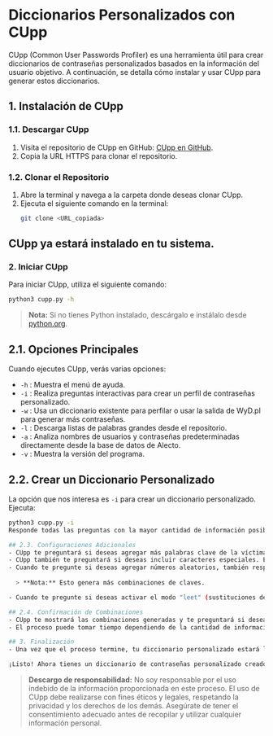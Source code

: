 # Diccionarios Personalizados con CUpp

CUpp (Common User Passwords Profiler) es una herramienta útil para crear diccionarios de contraseñas personalizados basados en la información del usuario objetivo. A continuación, se detalla cómo instalar y usar CUpp para generar estos diccionarios.

## 1. Instalación de CUpp

### 1.1. Descargar CUpp
1. Visita el repositorio de CUpp en GitHub: [CUpp en GitHub](https://github.com/Mebus/cupp.git).
2. Copia la URL HTTPS para clonar el repositorio.

### 1.2. Clonar el Repositorio
1. Abre la terminal y navega a la carpeta donde deseas clonar CUpp.
2. Ejecuta el siguiente comando en la terminal:
   ```bash
   git clone <URL_copiada>
## CUpp ya estará instalado en tu sistema.

### 2. Iniciar CUpp
Para iniciar CUpp, utiliza el siguiente comando:

```bash
python3 cupp.py -h
```
> **Nota:** Si no tienes Python instalado, descárgalo e instálalo desde [python.org](https://www.python.org).

## 2.1. Opciones Principales
Cuando ejecutes CUpp, verás varias opciones:

- `-h` : Muestra el menú de ayuda.
- `-i` : Realiza preguntas interactivas para crear un perfil de contraseñas personalizado.
- `-w` : Usa un diccionario existente para perfilar o usar la salida de WyD.pl para generar más contraseñas.
- `-l` : Descarga listas de palabras grandes desde el repositorio.
- `-a` : Analiza nombres de usuarios y contraseñas predeterminadas directamente desde la base de datos de Alecto.
- `-v` : Muestra la versión del programa.

## 2.2. Crear un Diccionario Personalizado
La opción que nos interesa es `-i` para crear un diccionario personalizado. Ejecuta:

```bash
python3 cupp.py -i
Responde todas las preguntas con la mayor cantidad de información posible sobre la víctima.

## 2.3. Configuraciones Adicionales
- CUpp te preguntará si deseas agregar más palabras clave de la víctima. Responde "sí" (`y`) si tienes más palabras, de lo contrario, responde "no" (`n`).
- CUpp también te preguntará si deseas incluir caracteres especiales. Es recomendable responder "sí" (`y`).
- Cuando te pregunte si deseas agregar números aleatorios, también responde "sí" (`y`).
  
  > **Nota:** Esto genera más combinaciones de claves.

- Cuando te pregunte si deseas activar el modo "leet" (sustituciones de letras por números y símbolos), responde "sí" (`y`).

## 2.4. Confirmación de Combinaciones
- CUpp te mostrará las combinaciones generadas y te preguntará si deseas continuar. Responde "sí" (`y`).
- El proceso puede tomar tiempo dependiendo de la cantidad de información proporcionada.

## 3. Finalización
- Una vez que el proceso termine, tu diccionario personalizado estará listo para usarse.

¡Listo! Ahora tienes un diccionario de contraseñas personalizado creado con CUpp.
```

> **Descargo de responsabilidad:** No soy responsable por el uso indebido de la información proporcionada en este proceso. El uso de CUpp debe realizarse con fines éticos y legales, respetando la privacidad y los derechos de los demás. Asegúrate de tener el consentimiento adecuado antes de recopilar y utilizar cualquier información personal.
